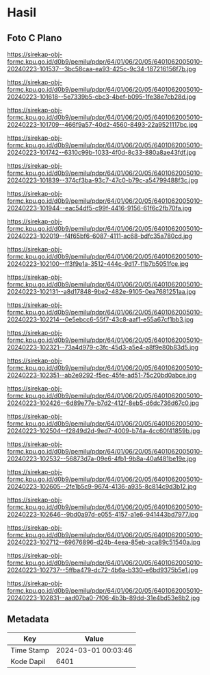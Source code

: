 # Hasil

## Foto C Plano

https://sirekap-obj-formc.kpu.go.id/d0b9/pemilu/pdpr/64/01/06/20/05/6401062005010-20240223-101537--3bc58caa-ea93-425c-9c34-187216156f7b.jpg

https://sirekap-obj-formc.kpu.go.id/d0b9/pemilu/pdpr/64/01/06/20/05/6401062005010-20240223-101618--5e7339b5-cbc3-4bef-b095-1fe38e7cb28d.jpg

https://sirekap-obj-formc.kpu.go.id/d0b9/pemilu/pdpr/64/01/06/20/05/6401062005010-20240223-101709--466f9a57-40d2-4560-8493-22a9521117bc.jpg

https://sirekap-obj-formc.kpu.go.id/d0b9/pemilu/pdpr/64/01/06/20/05/6401062005010-20240223-101742--6310c99b-1033-4f0d-8c33-880a8ae43fdf.jpg

https://sirekap-obj-formc.kpu.go.id/d0b9/pemilu/pdpr/64/01/06/20/05/6401062005010-20240223-101839--374cf3ba-93c7-47c0-b79c-a54799488f3c.jpg

https://sirekap-obj-formc.kpu.go.id/d0b9/pemilu/pdpr/64/01/06/20/05/6401062005010-20240223-101944--eac54df5-c99f-4416-9156-61f6c2fb70fa.jpg

https://sirekap-obj-formc.kpu.go.id/d0b9/pemilu/pdpr/64/01/06/20/05/6401062005010-20240223-102019--f4f65bf6-6087-4111-ac68-bdfc35a780cd.jpg

https://sirekap-obj-formc.kpu.go.id/d0b9/pemilu/pdpr/64/01/06/20/05/6401062005010-20240223-102100--ff3f9e1a-3512-444c-9d17-f1b7b5051fce.jpg

https://sirekap-obj-formc.kpu.go.id/d0b9/pemilu/pdpr/64/01/06/20/05/6401062005010-20240223-102131--a8d17848-9be2-482e-9105-0ea7681251aa.jpg

https://sirekap-obj-formc.kpu.go.id/d0b9/pemilu/pdpr/64/01/06/20/05/6401062005010-20240223-102214--0e5ebcc6-55f7-43c8-aaf1-e55a67cf1bb3.jpg

https://sirekap-obj-formc.kpu.go.id/d0b9/pemilu/pdpr/64/01/06/20/05/6401062005010-20240223-102321--73a4d979-c3fc-45d3-a5e4-a8f9e80b83d5.jpg

https://sirekap-obj-formc.kpu.go.id/d0b9/pemilu/pdpr/64/01/06/20/05/6401062005010-20240223-102351--ab2e9292-f5ec-45fe-ad51-75c20bd0abce.jpg

https://sirekap-obj-formc.kpu.go.id/d0b9/pemilu/pdpr/64/01/06/20/05/6401062005010-20240223-102426--6d89e77e-b7d2-412f-8eb5-d6dc736d67c0.jpg

https://sirekap-obj-formc.kpu.go.id/d0b9/pemilu/pdpr/64/01/06/20/05/6401062005010-20240223-102504--f2849d2d-9ed7-4009-b74a-4cc60f41859b.jpg

https://sirekap-obj-formc.kpu.go.id/d0b9/pemilu/pdpr/64/01/06/20/05/6401062005010-20240223-102532--56873d7a-09e6-4fb1-9b8a-40af481be19e.jpg

https://sirekap-obj-formc.kpu.go.id/d0b9/pemilu/pdpr/64/01/06/20/05/6401062005010-20240223-102605--2fe1b5c9-9674-4136-a935-8c814c9d3b12.jpg

https://sirekap-obj-formc.kpu.go.id/d0b9/pemilu/pdpr/64/01/06/20/05/6401062005010-20240223-102646--9bd0a97d-e055-4157-a1e6-941443bd7977.jpg

https://sirekap-obj-formc.kpu.go.id/d0b9/pemilu/pdpr/64/01/06/20/05/6401062005010-20240223-102712--69676896-d24b-4eea-85eb-aca89c51540a.jpg

https://sirekap-obj-formc.kpu.go.id/d0b9/pemilu/pdpr/64/01/06/20/05/6401062005010-20240223-102737--5ffba479-dc72-4b6a-b330-e6bd9375b5e1.jpg

https://sirekap-obj-formc.kpu.go.id/d0b9/pemilu/pdpr/64/01/06/20/05/6401062005010-20240223-102831--aad07ba0-7f06-4b3b-89dd-31e4bd53e8b2.jpg


## Metadata

| Key        | Value               |
| ---------- | ------------------- |
| Time Stamp | 2024-03-01 00:03:46 |
| Kode Dapil | 6401                |



